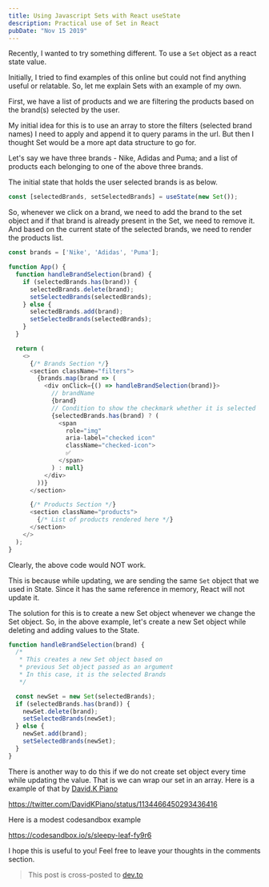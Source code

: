 ```yaml
---
title: Using Javascript Sets with React useState
description: Practical use of Set in React
pubDate: "Nov 15 2019"
---
```


Recently, I wanted to try something different. To use a `Set` object as a react state value.

Initially, I tried to find examples of this online but could not find anything useful or relatable. So, let me explain Sets with an example of my own.

First, we have a list of products and we are filtering the products based on the brand(s) selected by the user.

My initial idea for this is to use an array to store the filters (selected brand names) I need to apply and append it to query params in the url. But then I thought Set would be a more apt data structure to go for.

Let's say we have three brands - Nike, Adidas and Puma; and a list of products each belonging to one of the above three brands.

The initial state that holds the user selected brands is as below.

```js
const [selectedBrands, setSelectedBrands] = useState(new Set());
```

So, whenever we click on a brand, we need to add the brand to the set object and if that brand is already present in the Set, we need to remove it. And based on the current state of the selected brands, we need to render the products list.

```js
const brands = ['Nike', 'Adidas', 'Puma'];

function App() {
  function handleBrandSelection(brand) {
    if (selectedBrands.has(brand)) {
      selectedBrands.delete(brand);
      setSelectedBrands(selectedBrands);
    } else {
      selectedBrands.add(brand);
      setSelectedBrands(selectedBrands);
    }
  }

  return (
    <>
      {/* Brands Section */}
      <section className="filters">
        {brands.map(brand => (
          <div onClick={() => handleBrandSelection(brand)}>
            // brandName
            {brand}
            // Condition to show the checkmark whether it is selected
            {selectedBrands.has(brand) ? (
              <span
                role="img"
                aria-label="checked icon"
                className="checked-icon">
                ✅
              </span>
            ) : null}
          </div>
        ))}
      </section>

      {/* Products Section */}
      <section className="products">
        {/* List of products rendered here */}
      </section>
    </>
  );
}
```

Clearly, the above code would NOT work.

This is because while updating, we are sending the same `Set` object that we used in State. Since it has the same reference in memory, React will not update it.

The solution for this is to create a new Set object whenever we change the Set object. So, in the above example, let's create a new Set object while deleting and adding values to the State.

```js
function handleBrandSelection(brand) {
  /*
   * This creates a new Set object based on
   * previous Set object passed as an argument
   * In this case, it is the selected Brands
   */

  const newSet = new Set(selectedBrands);
  if (selectedBrands.has(brand)) {
    newSet.delete(brand);
    setSelectedBrands(newSet);
  } else {
    newSet.add(brand);
    setSelectedBrands(newSet);
  }
}
```

There is another way to do this if we do not create set object every time while updating the value. That is we can wrap our set in an array. Here is a example of that by [David.K Piano](https://twitter.com/DavidKPiano/)

https://twitter.com/DavidKPiano/status/1134466450293436416

Here is a modest codesandbox example

https://codesandbox.io/s/sleepy-leaf-fy9r6

I hope this is useful to you! Feel free to leave your thoughts in the comments section.

> This post is cross-posted to <a href="https://dev.to/ganes1410/using-javascript-sets-with-react-usestate-39eo" target='_blank'>dev.to</a>
